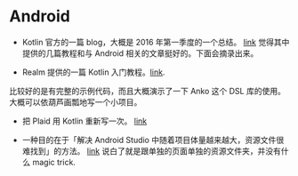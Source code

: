 # Android

- Kotlin 官方的一篇 blog，大概是 2016 年第一季度的一个总结。 [link](http://blog.jetbrains.com/kotlin/2016/04/kotlin-digest-2016-q1/)
觉得其中提供的几篇教程和与 Android 相关的文章挺好的。下面会摘录出来。

- Realm 提供的一篇 Kotlin 入门教程。[link](https://realm.io/news/getting-started-with-kotlin-and-anko/).

比较好的是有完整的示例代码，而且大概演示了一下 Anko 这个 DSL 库的使用。大概可以依葫芦画瓢地写一个小项目。

- 把 Plaid 用 Kotlin 重新写一次。 [link](https://github.com/antoniolg/plaid)

- 一种目的在于「解决 Android Studio 中随着项目体量越来越大，资源文件很难找到」的方法。 [link](https://medium.com/google-developer-experts/android-project-structure-alternative-way-29ce766682f0#.gum8ef6co) 说白了就是跟单独的页面单独的资源文件夹，并没有什么 magic trick.
